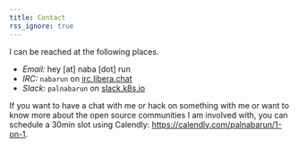 ```yaml
---
title: Contact
rss_ignore: true
---
```


I can be reached at the following places.

- *Email:* hey [at] naba [dot] run
- *IRC:* `nabarun` on [irc.libera.chat](//irc.libera.chat)
- *Slack*: `palnabarun` on [slack.k8s.io](//slack.k8s.io)

If you want to have a chat with me or hack on something with me or want to know more about the open source communities I am involved with, you can schedule a 30min slot using Calendly: https://calendly.com/palnabarun/1-on-1.
